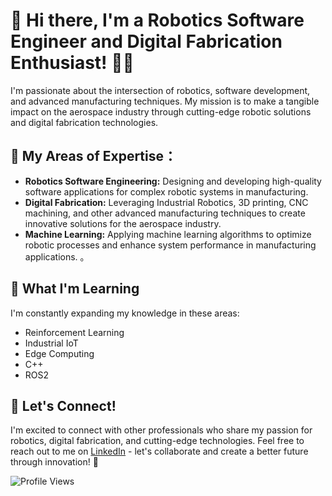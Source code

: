 # 👋 Hi there, I'm a Robotics Software Engineer and Digital Fabrication Enthusiast! 👨‍💻   

I'm passionate about the intersection of robotics, software development, and advanced manufacturing techniques. My mission is to make a tangible impact on the aerospace industry through cutting-edge robotic solutions and digital fabrication technologies.  

## 🚀 My Areas of Expertise：
  
- **Robotics Software Engineering:** Designing and developing high-quality software applications for complex robotic systems in manufacturing. 
- **Digital Fabrication:** Leveraging Industrial Robotics, 3D printing, CNC machining, and other advanced manufacturing techniques to create innovative solutions for the aerospace industry.
- **Machine Learning:** Applying machine learning algorithms to optimize robotic processes and enhance system performance in manufacturing applications.
   。  
## 🌱 What I'm Learning 
            
I'm constantly expanding my knowledge in these areas:

- Reinforcement Learning
- Industrial IoT 
- Edge Computing 
- C++   
- ROS2
  
## 🔗 Let's Connect!

I'm excited to connect with other professionals who share my passion for robotics, digital fabrication, and cutting-edge technologies. Feel free to reach out to me on [LinkedIn](https://www.linkedin.com/in/mengxi-he/) - let's collaborate and create a better future through innovation! 🚀

![Profile Views](https://komarev.com/ghpvc/?username=mengxihe)

